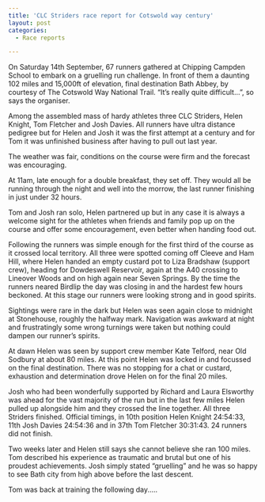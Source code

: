 ```yaml
---
title: 'CLC Striders race report for Cotswold way century'
layout: post
categories:
  - Race reports

---
```


On Saturday 14th September, 67 runners gathered at Chipping Campden School to embark on a gruelling run challenge. In front of them a daunting 102 miles and 15,000ft of elevation, final destination Bath Abbey, by courtesy of The Cotswold Way National Trail. “It’s really quite difficult...”, so says the organiser.

Among the assembled mass of hardy athletes three CLC Striders, Helen Knight, Tom Fletcher and Josh Davies. All runners have ultra distance pedigree but for Helen and Josh it was the first attempt at a century and for Tom it was unfinished business after having to pull out last year.

The weather was fair, conditions on the course were firm and the forecast was encouraging. 

At 11am, late enough for a double breakfast, they set off. They would all be running through the night and well into the morrow, the last runner finishing in just under 32 hours.

Tom and Josh ran solo, Helen partnered up but in any case it is always a welcome sight for the athletes when friends and family pop up on the course and offer some encouragement, even better when handing food out. 

Following the runners was simple enough for the first third of the course as it crossed local territory. All three were spotted coming off Cleeve and Ham Hill, where Helen handed an empty custard pot to Liza Bradshaw (support crew), heading for Dowdeswell Reservoir, again at the A40 crossing to Lineover Woods and on high again near Seven Springs. By the time the runners neared Birdlip the day was closing in and the hardest few hours beckoned. At this stage our runners were looking strong and in good spirits.

Sightings were rare in the dark but Helen was seen again close to midnight at Stonehouse, roughly the halfway mark. Navigation was awkward at night and frustratingly some wrong turnings were taken but nothing could dampen our runner’s spirits.

At dawn Helen was seen by support crew member Kate Telford, near Old Sodbury at about 80 miles. At this point Helen was locked in and focussed on the final destination. There was no stopping for a chat or custard, exhaustion and determination drove Helen on for the final 20 miles. 

Josh who had been wonderfully supported by Richard and Laura Elsworthy was ahead for the vast majority of the run but in the last few miles Helen pulled up alongside him and they crossed the line together.
All three Striders finished. Official timings, in 10th position Helen Knight 24:54:33, 11th Josh Davies 24:54:36 and in 37th Tom Fletcher 30:31:43. 24 runners did not finish.

Two weeks later and Helen still says she cannot believe she ran 100 miles. Tom described his experience as traumatic and brutal but one of his proudest achievements. Josh simply stated “gruelling” and he was so happy to see Bath city from high above before the last descent.

Tom was back at training the following day.....
